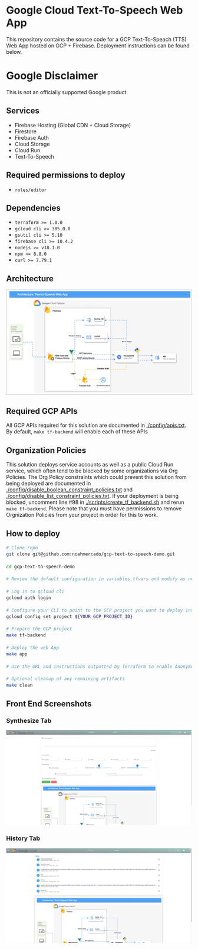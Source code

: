 # Google Cloud Text-To-Speech Web App
This repository contains the source code for a GCP Text-To-Speach (TTS) Web App hosted on GCP + Firebase. Deployment instructions can be found below.

# Google Disclaimer
This is not an officially supported Google product

## Services
- Firebase Hosting (Global CDN + Cloud Storage)
- Firestore
- Firebase Auth
- Cloud Storage
- Cloud Run
- Text-To-Speech

## Required permissions to deploy
- `roles/editor`
  
## Dependencies

- `terraform >= 1.0.0`
- `gcloud cli >= 385.0.0`
- `gsutil cli >= 5.10`
- `firebase cli >= 10.4.2`
- `nodejs >= v18.1.0`
- `npm >= 8.8.0`
- `curl >= 7.79.1`

## Architecture 
![ARCHITECTURE](./assets/TTS-Web-App.drawio.png "Architecture")  
  

## Required GCP APIs
All GCP APIs required for this solution are documented in [./config/apis.txt](./config/apis.txt). By default, `make tf-backend` will enable each of these APIs
  

## Organization Policies
This solution deploys service accounts as well as a public Cloud Run service, which often tend to be blocked by some organizations via Org Policies. The Org Policy constraints which could prevent this solution from being deployed are documented in [./config/disable_boolean_constraint_policies.txt](./config/disable_boolean_constraint_policies.txt) and [./config/disable_list_constraint_policies.txt](./config/disable_list_constraint_policies.txt). If your deployment is being blocked, uncomment line #98 in [./scripts/create_tf_backend.sh](./scripts/create_tf_backend.sh) and rerun `make tf-backend`. Please note that you must have permissions to remove Orgnization Policies from your project in order for this to work.
   
## How to deploy
```bash
# Clone repo 
git clone git@github.com:noahmercado/gcp-text-to-speech-demo.git

cd gcp-text-to-speech-demo

# Review the default configuration in variables.tfvars and modify as needed

# Log in to gcloud cli 
gcloud auth login

# Configure your CLI to point to the GCP project you want to deploy into
gcloud config set project ${YOUR_GCP_PROJECT_ID}

# Prepare the GCP project
make tf-backend

# Deploy the web App
make app

# Use the URL and instructions outputted by Terraform to enable Anonymous Auth in the Firebase console. Once complete your Web App is live and ready to use!

# Optional cleanup of any remaining artifacts
make clean

```
  
## Front End Screenshots
### Synthesize Tab  
![Synthesize](./assets/synthesize_view.png "Synthesize")  
  
### History Tab
![History](./assets/history_view.png "History")